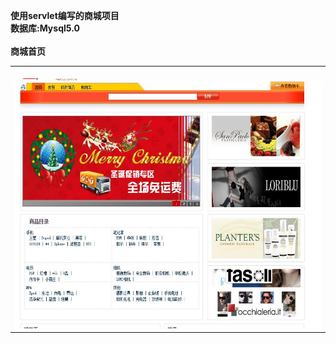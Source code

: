 
<B>使用servlet编写的商城项目</br>
数据库:Mysql5.0
</B>
</br>
</br>
<B>商城首页</B>

<table>
<tr>
  <td>
    <img src="https://github.com/JackZhangOnly/mall-servlet/blob/master/screen/index.jpg" width="800" height="400" alt="商城首页"/>
  </td>
  
</tr>

</table>
